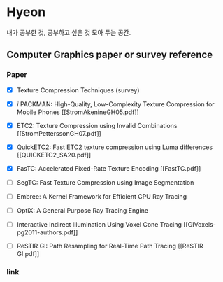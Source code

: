 # Hyeon    
내가 공부한 것, 공부하고 싶은 것 모아 두는 공간.   

## Computer Graphics paper or survey reference 
### Paper 
- [x] Texture Compression Techniques (survey) 
- [x] $i$ PACKMAN: High-Quality, Low-Complexity Texture Compression for Mobile Phones [[StromAkenineGH05.pdf]]
- [x] ETC2: Texture Compression using Invalid Combinations [[StromPetterssonGH07.pdf]]
- [x] QuickETC2: Fast ETC2 texture compression using Luma differences [[QUICKETC2_SA20.pdf]]
- [x] FasTC: Accelerated Fixed-Rate Texture Encoding [[FastTC.pdf]]
- [ ] SegTC: Fast Texture Compression using Image Segmentation
- [ ] Embree: A Kernel Framework for Efficient CPU Ray Tracing 
- [ ] OptiX: A General Purpose Ray Tracing Engine
- [ ] Interactive Indirect Illumination Using Voxel Cone Tracing [[GIVoxels-pg2011-authors.pdf]]
- [ ] ReSTIR GI: Path Resampling for Real-Time Path Tracing [[ReSTIR GI.pdf]]


### link
